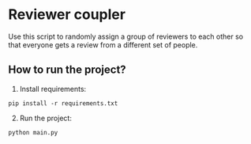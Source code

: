# Reviewer coupler
Use this script to randomly assign a group of reviewers to each other so that everyone gets a review from a different set of people.

## How to run the project?
1. Install requirements:
```pycon
pip install -r requirements.txt
```
2. Run the project:
```pycon
python main.py
```
